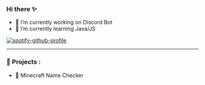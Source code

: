 ### Hi there ✨

- 🔭 I’m currently working on Discord Bot
- 🌱 I’m currently learning Java/JS

[![spotify-github-profile](https://spotify-github-profile.vercel.app/api/view?uid=3duc9j4j2pg26as2pmcvf9e4l&cover_image=true&theme=novatorem&show_offline=false&background_color=121212&interchange=false&bar_color=53b14f&bar_color_cover=false)](https://github.com/kittinan/spotify-github-profile)

---

### 🙌 Projects : 
- 🔭 Minecraft Name Checker
<!--
**86PP/86PP** is a ✨ _special_ ✨ repository because its `README.md` (this file) appears on your GitHub profile.
![](https://external-content.duckduckgo.com/iu/?u=http%3A%2F%2Fi0.kym-cdn.com%2Fphotos%2Fimages%2Foriginal%2F000%2F951%2F156%2F073.gif&f=1&nofb=1&ipt=c9f54fc0209b66d6714df6894cbe191f1a2d3870465d88202f1bcd541dbf2669&ipo=images)


Here are some ideas to get you started:

- 🔭 I’m currently working on ...
- 🌱 I’m currently learning ...
- 👯 I’m looking to collaborate on ...
- 🤔 I’m looking for help with ...
- 💬 Ask me about ...
- 📫 How to reach me: ...
- 😄 Pronouns: ...
- ⚡ Fun fact: ...
-->
